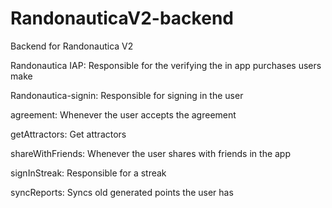 # RandonauticaV2-backend
Backend for Randonautica V2


Randonautica IAP: Responsible for the verifying the in app purchases users make

Randonautica-signin: Responsible for signing in the user

agreement: Whenever the user accepts the agreement

getAttractors: Get attractors

shareWithFriends: Whenever the user shares with friends in the app

signInStreak: Responsible for a streak

syncReports: Syncs old generated points the user has
